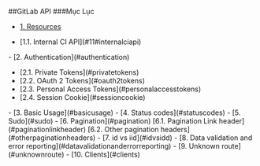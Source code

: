##GitLab API
###Mục Lục
- [1. Resources](#resources)
<ul>
<li>		[1.1. Internal CI API](#11#internalciapi)</li>
</ul>
- [2. Authentication](#authentication)
<ul>
<li>		[2.1. Private Tokens](#privatetokens)</li>
<li>		[2.2. OAuth 2 Tokens](#oauth2tokens)</li>
<li>		[2.3. Personal Access Tokens](#personalaccesstokens)</li>
<li>	[2.4. Session Cookie](#sessioncookie)</li>
</ul>
- [3. Basic Usage](#basicusage)
- [4. Status codes](#statuscodes)
- [5. Sudo](#sudo)
- [6. Pagination](#pagination)
[6.1. Pagination Link header](#paginationlinkheader)
[6.2. Other pagination headers](#otherpaginationheaders)
- [7. id vs iid](#idvsidd)
- [8. Data validation and error reporting](#datavalidationanderrorreporting)
- [9. Unknown route](#unknownroute)
- [10. Clients](#clients)

